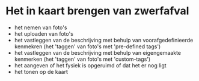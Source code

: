 # Het in kaart brengen van zwerfafval

- het nemen van foto's
- het uploaden van foto's
- het vastleggen van de beschrijving met behulp van voorafgedefinieerde kenmekren (het 'taggen' van foto's met 'pre-defined tags')
- het vastleggen van de beschrijving met behulp van eigengemaakte kenmerken (het 'taggen' van foto's met 'custom-tags')
- het aangeven of het fysiek is opgeruimd of dat het er nog ligt
- het tonen op de kaart
